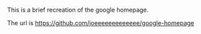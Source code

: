 This is a brief recreation of the google homepage.

The url is https://github.com/joeeeeeeeeeeeee/google-homepage
